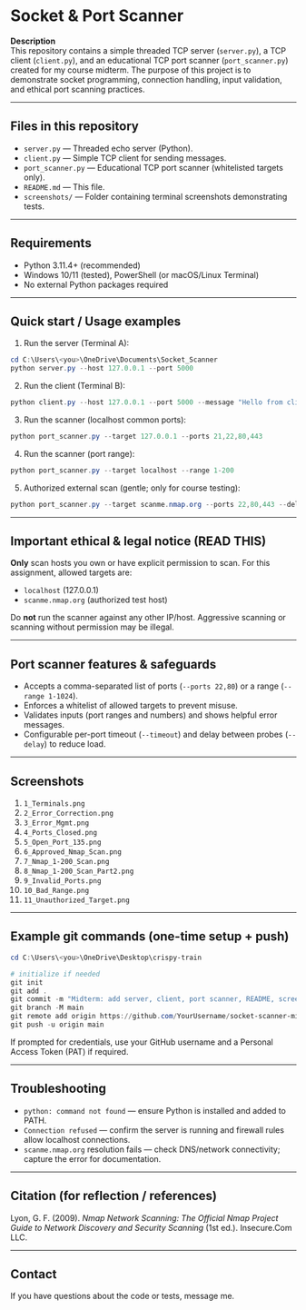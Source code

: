 # Socket & Port Scanner

**Description**  
This repository contains a simple threaded TCP server (`server.py`), a TCP client (`client.py`), and an educational TCP port scanner (`port_scanner.py`) created for my course midterm. The purpose of this project is to demonstrate socket programming, connection handling, input validation, and ethical port scanning practices.

---

## Files in this repository
- `server.py` — Threaded echo server (Python).  
- `client.py` — Simple TCP client for sending messages.  
- `port_scanner.py` — Educational TCP port scanner (whitelisted targets only).  
- `README.md` — This file.  
- `screenshots/` — Folder containing terminal screenshots demonstrating tests.

---

## Requirements
- Python 3.11.4+ (recommended)
- Windows 10/11 (tested), PowerShell (or macOS/Linux Terminal)
- No external Python packages required

---

## Quick start / Usage examples

1. Run the server (Terminal A):
```powershell
cd C:\Users\<you>\OneDrive\Documents\Socket_Scanner
python server.py --host 127.0.0.1 --port 5000
```

2. Run the client (Terminal B):
```powershell
python client.py --host 127.0.0.1 --port 5000 --message "Hello from client"
```

3. Run the scanner (localhost common ports):
```powershell
python port_scanner.py --target 127.0.0.1 --ports 21,22,80,443
```

4. Run the scanner (port range):
```powershell
python port_scanner.py --target localhost --range 1-200
```

5. Authorized external scan (gentle; only for course testing):
```powershell
python port_scanner.py --target scanme.nmap.org --ports 22,80,443 --delay 0.1
```

---

## Important ethical & legal notice (READ THIS)
**Only** scan hosts you own or have explicit permission to scan. For this assignment, allowed targets are:
- `localhost` (127.0.0.1)
- `scanme.nmap.org` (authorized test host)

Do **not** run the scanner against any other IP/host. Aggressive scanning or scanning without permission may be illegal.

---

## Port scanner features & safeguards
- Accepts a comma-separated list of ports (`--ports 22,80`) or a range (`--range 1-1024`).
- Enforces a whitelist of allowed targets to prevent misuse.
- Validates inputs (port ranges and numbers) and shows helpful error messages.
- Configurable per-port timeout (`--timeout`) and delay between probes (`--delay`) to reduce load.

---

## Screenshots 

1. `1_Terminals.png` 
2. `2_Error_Correction.png`
3. `3_Error_Mgmt.png`  
4. `4_Ports_Closed.png`  
5. `5_Open_Port_135.png`  
6. `6_Approved_Nmap_Scan.png` 
7. `7_Nmap_1-200_Scan.png`  
8. `8_Nmap_1-200_Scan_Part2.png`  
9. `9_Invalid_Ports.png`  
10. `10_Bad_Range.png`  
11. `11_Unauthorized_Target.png`

---

## Example git commands (one-time setup + push)
```powershell
cd C:\Users\<you>\OneDrive\Desktop\crispy-train

# initialize if needed
git init
git add .
git commit -m "Midterm: add server, client, port scanner, README, screenshots"
git branch -M main
git remote add origin https://github.com/YourUsername/socket-scanner-midterm.git
git push -u origin main
```
If prompted for credentials, use your GitHub username and a Personal Access Token (PAT) if required.

---

## Troubleshooting
- `python: command not found` — ensure Python is installed and added to PATH.
- `Connection refused` — confirm the server is running and firewall rules allow localhost connections.
- `scanme.nmap.org` resolution fails — check DNS/network connectivity; capture the error for documentation.

---

## Citation (for reflection / references)
Lyon, G. F. (2009). *Nmap Network Scanning: The Official Nmap Project Guide to Network Discovery and Security Scanning* (1st ed.). Insecure.Com LLC.

---

## Contact
If you have questions about the code or tests, message me.

